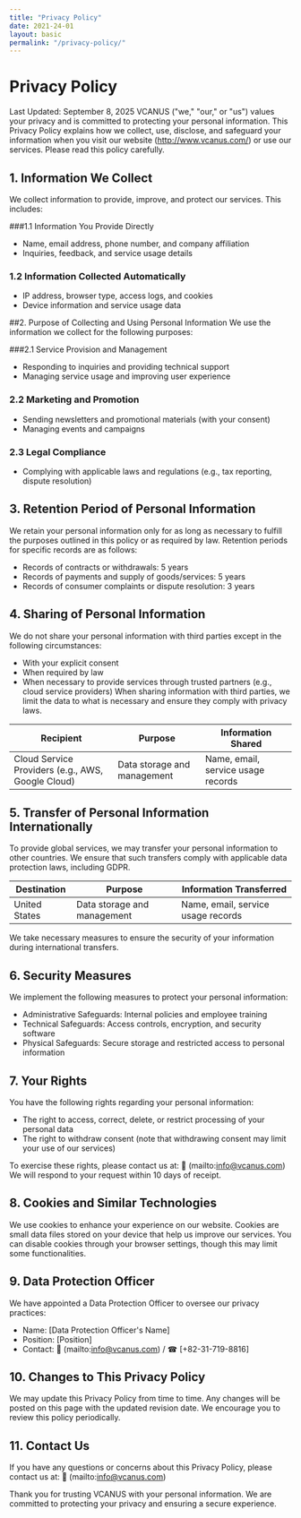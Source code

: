 ```yaml
---
title: "Privacy Policy"
date: 2021-24-01
layout: basic
permalink: "/privacy-policy/"
---
```


# Privacy Policy
Last Updated: September 8, 2025
VCANUS ("we," "our," or "us") values your privacy and is committed to protecting your personal information. This Privacy Policy explains how we collect, use, disclose, and safeguard your information when you visit our website (http://www.vcanus.com/) or use our services. Please read this policy carefully.

## 1. Information We Collect
We collect information to provide, improve, and protect our services. This includes:

###1.1 Information You Provide Directly
- Name, email address, phone number, and company affiliation
- Inquiries, feedback, and service usage details

### 1.2 Information Collected Automatically
- IP address, browser type, access logs, and cookies
- Device information and service usage data


##2. Purpose of Collecting and Using Personal Information
We use the information we collect for the following purposes:

###2.1 Service Provision and Management
- Responding to inquiries and providing technical support
- Managing service usage and improving user experience

### 2.2 Marketing and Promotion
- Sending newsletters and promotional materials (with your consent)
- Managing events and campaigns

### 2.3 Legal Compliance
- Complying with applicable laws and regulations (e.g., tax reporting, dispute resolution)


## 3. Retention Period of Personal Information
We retain your personal information only for as long as necessary to fulfill the purposes outlined in this policy or as required by law. Retention periods for specific records are as follows:
- Records of contracts or withdrawals: 5 years
- Records of payments and supply of goods/services: 5 years
- Records of consumer complaints or dispute resolution: 3 years


## 4. Sharing of Personal Information
We do not share your personal information with third parties except in the following circumstances:
- With your explicit consent
- When required by law
- When necessary to provide services through trusted partners (e.g., cloud service providers)
When sharing information with third parties, we limit the data to what is necessary and ensure they comply with privacy laws.

| Recipient | Purpose | Information Shared |
|---|---|---|
| Cloud Service Providers (e.g., AWS, Google Cloud) | Data storage and management | Name, email, service usage records |


## 5. Transfer of Personal Information Internationally
To provide global services, we may transfer your personal information to other countries. We ensure that such transfers comply with applicable data protection laws, including GDPR.

| Destination | Purpose | Information Transferred |
|---|---|---|
| United States | Data storage and management | Name, email, service usage records |

We take necessary measures to ensure the security of your information during international transfers.


## 6. Security Measures
We implement the following measures to protect your personal information:
- Administrative Safeguards: Internal policies and employee training
- Technical Safeguards: Access controls, encryption, and security software
- Physical Safeguards: Secure storage and restricted access to personal information


## 7. Your Rights
You have the following rights regarding your personal information:
- The right to access, correct, delete, or restrict processing of your personal data
- The right to withdraw consent (note that withdrawing consent may limit your use of our services)

To exercise these rights, please contact us at:
📧 (mailto:info@vcanus.com)
We will respond to your request within 10 days of receipt.


## 8. Cookies and Similar Technologies
We use cookies to enhance your experience on our website. Cookies are small data files stored on your device that help us improve our services. You can disable cookies through your browser settings, though this may limit some functionalities.


## 9. Data Protection Officer
We have appointed a Data Protection Officer to oversee our privacy practices:
- Name: [Data Protection Officer's Name]
- Position: [Position]
- Contact: 📧 (mailto:info@vcanus.com) / ☎ [+82-31-719-8816]


## 10. Changes to This Privacy Policy
We may update this Privacy Policy from time to time. Any changes will be posted on this page with the updated revision date. We encourage you to review this policy periodically.


## 11. Contact Us
If you have any questions or concerns about this Privacy Policy, please contact us at:
📧 (mailto:info@vcanus.com)

Thank you for trusting VCANUS with your personal information. We are committed to protecting your privacy and ensuring a secure experience.
